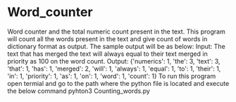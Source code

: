 # Word_counter
Word counter and the total numeric count present in the text.
This program will count all the words present in the text and give count of words in dictionary format as output.
The sample output will be as below:
Input: The text that has merged the text will always equal to their text merged in priority as 100 on the word count.
Output: {'numerics': 1, 'the': 3, 'text': 3, 'that': 1, 'has': 1, 'merged': 2, 'will': 1, 'always': 1, 'equal': 1, 'to': 1, 'their': 1, 'in': 1, 'priority': 1, 'as': 1, 'on': 1, 'word': 1, 'count': 1}
To run this program open termial and go to the path where the python file is located and execute the below command
pyhton3 Counting_words.py
